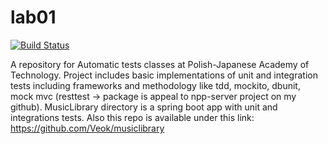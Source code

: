 # lab01
[![Build Status](https://travis-ci.org/Veok/lab01.svg?branch=master)](https://travis-ci.org/Veok/lab01)

A repository for Automatic tests classes at Polish-Japanese Academy of Technology. Project includes basic implementations of unit and integration tests including frameworks and methodology like tdd, mockito, dbunit, mock mvc (resttest -> package is appeal to npp-server project on my github). MusicLibrary directory is a spring boot app with unit and integrations tests. Also this repo is available under this link: https://github.com/Veok/musiclibrary 
